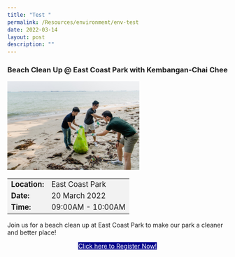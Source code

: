 ```yaml
---
title: "Test "
permalink: /Resources/environment/env-test
date: 2022-03-14
layout: post
description: ""
---
```

### Beach Clean Up @ East Coast Park with Kembangan-Chai Chee ### 

<img style="width:60%;height:60%" src="/images/beachcleanup1.jpg">

<div src="/images/Beach%20Cleanup%20Sample.jpg"><center></center></div>

<div style="font-size:120%;"><table>
<tbody style="background-color:#f2f2f2">
<tr>
 <td><b>Location:</b></td><td>East Coast Park</td>
</tr>
<tr>
 <td><b>Date:</b> </td><td>20 March 2022</td>
</tr>
<tr>
	<td> <b>Time:</b> </td><td> 09:00AM - 10:00AM</td>
</tr>
</tbody>
</table>
	</div>

Join us for a beach clean up at East Coast Park to make our park a cleaner and better place!

<div><center><a class="bp-button is-uppercase search-button" style="background-color:darkblue; color:white" href="form.gov.sg"> Click here to Register Now! </a></center></div>